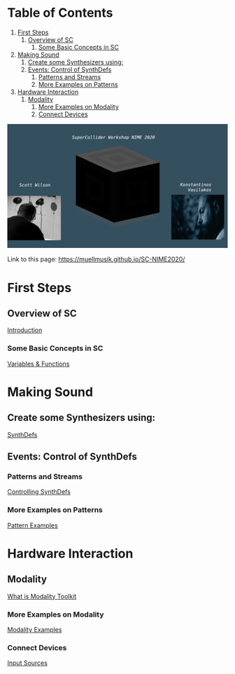 
# Table of Contents

1.  [First Steps](#org4c49b1a)
    1.  [Overview of SC](#org709af93)
        1.  [Some Basic Concepts in SC](#org3626a8d)
2.  [Making Sound](#org51cea3e)
    1.  [Create some Synthesizers using:](#org5c707b1)
    2.  [Events: Control of SynthDefs](#orgdda7aba)
        1.  [Patterns and Streams](#org07b28cc)
        2.  [More Examples on Patterns](#orga321963)
3.  [Hardware Interaction](#org047351a)
    1.  [Modality](#org2bcd654)
        1.  [More Examples on Modality](#org0017e8e)
        2.  [Connect Devices](#orgc60f0cd)

![img](./img/sc-workshop-NIME2020.png)


<a id="org4c49b1a"></a>

Link to this page: https://muellmusik.github.io/SC-NIME2020/

# First Steps


<a id="org709af93"></a>

## Overview of SC

[Introduction](first-steps/Introduction.org)


<a id="org3626a8d"></a>

### Some Basic Concepts in SC

[Variables & Functions](first-steps/Basics.org)


<a id="org51cea3e"></a>

# Making Sound


<a id="org5c707b1"></a>

## Create some Synthesizers using:

[SynthDefs](first-steps/SynthDefs.org)


<a id="orgdda7aba"></a>

## Events: Control of SynthDefs


<a id="org07b28cc"></a>

### Patterns and Streams

[Controlling SynthDefs](first-steps/ControlInteraction.org)


<a id="orga321963"></a>

### More Examples on Patterns

[Pattern Examples](Pattern-examples.scd)


<a id="org047351a"></a>

# Hardware Interaction


<a id="org2bcd654"></a>

## Modality

[What is Modality Toolkit](https://modalityteam.github.io)


<a id="org0017e8e"></a>

### More Examples on Modality

[Modality Examples](Modality-Examples.scd)


<a id="orgc60f0cd"></a>

### Connect Devices

[Input Sources](Input-Sources.scd)

